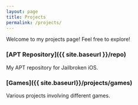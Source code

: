 ```yaml
---
layout: page
title: Projects
permalink: /projects/
---
```


Welcome to my projects page! Feel free to explore!

### [APT Repository]({{ site.baseurl }}/repo)

My APT repository for Jailbroken iOS.

### [Games]({{ site.baseurl}}/projects/games)

Various projects involving different games.
